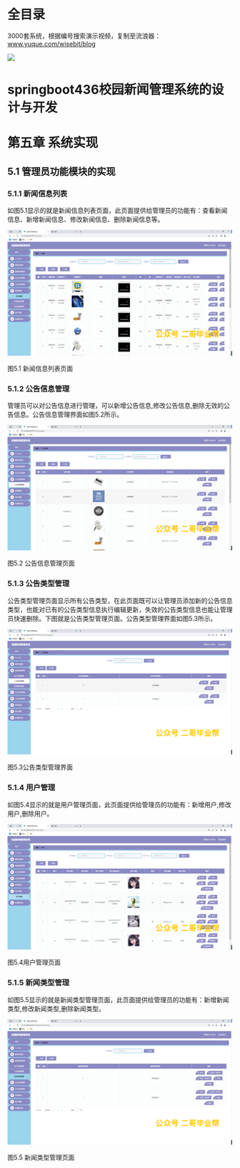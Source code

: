 # 全目录

3000套系统，根据编号搜索演示视频，复制至流浪器：www.yuque.com/wisebit/blog


![](https://bitwise.oss-cn-heyuan.aliyuncs.com/2024/11/06/qq_wechat.png)
# springboot436校园新闻管理系统的设计与开发
# 第五章 系统实现

## 5.1 管理员功能模块的实现
### 5.1.1 新闻信息列表
如图5.1显示的就是新闻信息列表页面，此页面提供给管理员的功能有：查看新闻信息、新增新闻信息、修改新闻信息、删除新闻信息等。

![](/md/blog.013.png)

图5.1 新闻信息列表页面
### 5.1.2 公告信息管理
管理员可以对公告信息进行管理，可以新增公告信息,修改公告信息,删除无效的公告信息。公告信息管理界面如图5.2所示。

![](/md/blog.014.png)

图5.2 公告信息管理页面
### 5.1.3 公告类型管理
公告类型管理页面显示所有公告类型，在此页面既可以让管理员添加新的公告信息类型，也能对已有的公告类型信息执行编辑更新，失效的公告类型信息也能让管理员快速删除。下图就是公告类型管理页面。公告类型管理界面如图5.3所示。

![](/md/blog.015.png)

图5.3公告类型管理界面
### 5.1.4 用户管理
如图5.4显示的就是用户管理页面，此页面提供给管理员的功能有：新增用户,修改用户,删除用户。

![](/md/blog.016.png)

图5.4用户管理页面
### 5.1.5 新闻类型管理
如图5.5显示的就是新闻类型管理页面，此页面提供给管理员的功能有：新增新闻类型,修改新闻类型,删除新闻类型。

![](/md/blog.017.png)

图5.5 新闻类型管理页面











